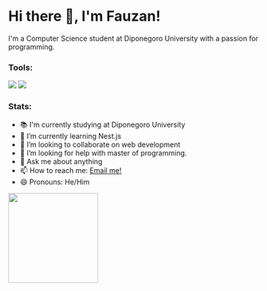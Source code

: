 # Hi there 👋, I'm Fauzan!
I'm a Computer Science student at Diponegoro University with a passion for programming.

### Tools:
<p>
    <img src="https://img.shields.io/badge/OS-Windows-blue?&logo=windows" />
    <img src="https://img.shields.io/badge/Text%20Editor-Visual%20Studio%20Code-blue?&logo=visual%20studio%20code&logoColor=blue" />
</p>

### Stats:
  - 📚 I'm currently studying at Diponegoro University
  - 🌱 I’m currently learning Nest.js
  - 👯 I’m looking to collaborate on web development
  - 🤔 I’m looking for help with master of programming. 
  - 💬 Ask me about anything
  - 📫 How to reach me: <a href="mailto:fauzanramadhanputra.7f@gmail.com">Email me!</a>
  - 😄 Pronouns: He/Him
<p>
    <img height="180em" src="https://github-readme-stats-eight-theta.vercel.app/api/top-langs/?username=dafex301&layout=compact&langs_count=8&theme=algolia"/>
</p>

